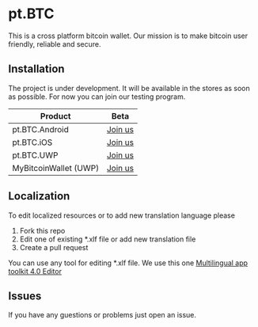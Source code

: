 # pt.BTC
This is a cross platform bitcoin wallet. Our mission is to make bitcoin user friendly, reliable and secure.

## Installation
The project is under development. It will be available in the stores as soon as possible. For now you can join our testing program.

|Product       |Beta      |
|--------------|-----------|
|pt.BTC.Android|[Join us](mailto:support@panteam.net)|
|pt.BTC.iOS|[Join us](mailto:support@panteam.net)|
|pt.BTC.UWP|[Join us](mailto:support@panteam.net)|
|MyBitcoinWallet (UWP)|[Join us](mailto:support@panteam.net)|

## Localization
To edit localized resources or to add new translation language please 
1. Fork this repo
2. Edit one of existing *.xlf file or add new translation file
3. Create a pull request

You can use any tool for editing *.xlf file. We use this one [Multilingual app toolkit 4.0 Editor](https://developer.microsoft.com/en-us/windows/develop/multilingual-app-toolkit)

## Issues
If you have any guestions or problems just open an issue.